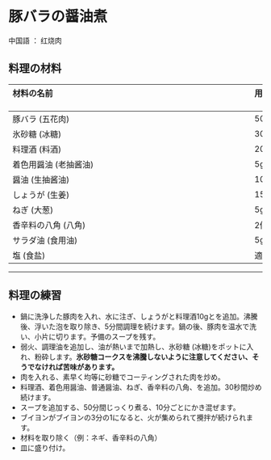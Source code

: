 # **豚バラの醤油煮** 

中国語 ： 红烧肉

## 料理の材料

| 材料の名前            　　　　　　　　　　　　　　　　　　　　　　　　　　　　　| 用量 　　　　　　　　　　　　　|
|:--- |:--- |
| 豚バラ (五花肉)       | 500g |
| 氷砂糖 (冰糖)         | 30g  |
| 料理酒 (料酒)         | 20g  |
| 着色用醤油 (老抽酱油) | 5g   |
| 醤油 (生抽酱油)       | 10g  |
| しょうが (生姜)       | 15g  |
| ねぎ (大葱)           | 5g   |
| 香辛料の八角 (八角)   | 2個  |
| サラダ油 (食用油)     | 5g   |
| 塩 (食盐)             | 適量 |



------



## 料理の練習

- 鍋に洗浄した豚肉を入れ、水に注ぎ、しょうがと料理酒10gとを追加。沸騰後、浮いた泡を取り除き、5分間調理を続けます。鍋の後、豚肉を温水で洗い、小片に切ります。予備のスープを残す。
- 弱火、調理油を追加し、油が熱いまで加熱し、氷砂糖 (冰糖)をポットに入れ、粉砕します。**氷砂糖コークスを沸騰しないように注意してください、そうでなければ苦味があります。**
- 肉を入れる、素早く均等に砂糖でコーティングされた肉を炒め。
- 料理酒、着色用醤油、普通醤油、ねぎ、香辛料の八角、を追加。30秒間炒め続けます。
- スープを追加する、50分間じっくり煮る、10分ごとにかき混ぜます。
- ブイヨンがブイヨンの3分の1になると、火が集められて攪拌が続けられます。
- 材料を取り除く（例：ネギ、香辛料の八角）
- 皿に盛り付け。





